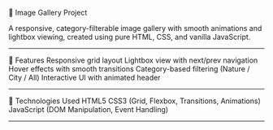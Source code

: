 🌟 Image Gallery Project

A responsive, category-filterable image gallery with smooth animations and lightbox viewing, created using pure HTML, CSS, and vanilla JavaScript.

---
🚀 Features
Responsive grid layout
Lightbox view with next/prev navigation
Hover effects with smooth transitions
Category-based filtering (Nature / City / All)
Interactive UI with animated header

---
🔧 Technologies Used
HTML5
CSS3 (Grid, Flexbox, Transitions, Animations)
JavaScript (DOM Manipulation, Event Handling)

---
